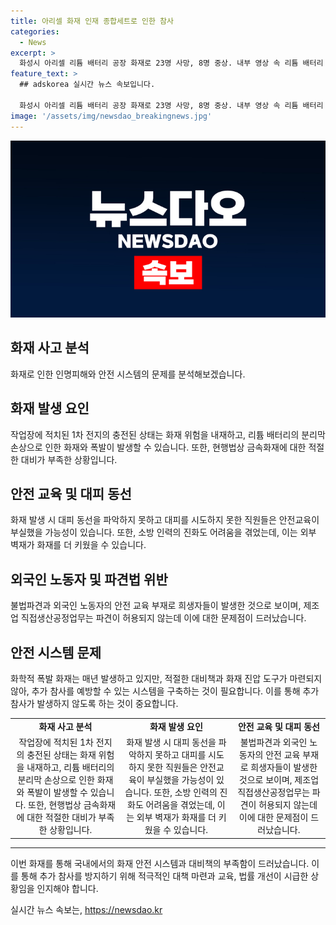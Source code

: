 ```yaml
---
title: 아리셀 화재 인재 종합세트로 인한 참사
categories:
  - News
excerpt: >
  화성시 아리셀 리튬 배터리 공장 화재로 23명 사망, 8명 중상. 내부 영상 속 리튬 배터리 화재 42초만에 연기 자욱. 리튬 배터리 제조과정에서 위험한 리튬 배터리 적치, 소화기 무능. 국내 리튬배터리 진화 소화기 없음. 화재 유형 미포함, 안전교육 미비, 외국인 불법파견 가능성. 부실한 국가 안전 시스템, 적절한 대책 부재. 추가 참사 방지를 위해 안전 시스템 재정비가 필요하다.
feature_text: >
  ## adskorea 실시간 뉴스 속보입니다.

  화성시 아리셀 리튬 배터리 공장 화재로 23명 사망, 8명 중상. 내부 영상 속 리튬 배터리 화재 42초만에 연기 자욱. 리튬 배터리 제조과정에서 위험한 리튬 배터리 적치, 소화기 무능. 국내 리튬배터리 진화 소화기 없음. 화재 유형 미포함, 안전교육 미비, 외국인 불법파견 가능성. 부실한 국가 안전 시스템, 적절한 대책 부재. 추가 참사 방지를 위해 안전 시스템 재정비가 필요하다.
image: '/assets/img/newsdao_breakingnews.jpg'
---
```


<p><img src="/assets/img/newsdao_breakingnews.jpg" alt="adskorea 속보" /></p>

<h2 data-ke-size="size26">화재 사고 분석</h2>

<p data-ke-size="size16">화재로 인한 인명피해와 안전 시스템의 문제를 분석해보겠습니다.</p>

<h2 data-ke-size="size26">화재 발생 요인</h2>

<p data-ke-size="size16">작업장에 적치된 1차 전지의 충전된 상태는 화재 위험을 내재하고, 리튬 배터리의 분리막 손상으로 인한 화재와 폭발이 발생할 수 있습니다. 또한, 현행법상 금속화재에 대한 적절한 대비가 부족한 상황입니다.</p>

<h2 data-ke-size="size26">안전 교육 및 대피 동선</h2>

<p data-ke-size="size16">화재 발생 시 대피 동선을 파악하지 못하고 대피를 시도하지 못한 직원들은 안전교육이 부실했을 가능성이 있습니다. 또한, 소방 인력의 진화도 어려움을 겪었는데, 이는 외부 벽재가 화재를 더 키웠을 수 있습니다.</p>

<h2 data-ke-size="size26">외국인 노동자 및 파견법 위반</h2>

<p data-ke-size="size16">불법파견과 외국인 노동자의 안전 교육 부재로 희생자들이 발생한 것으로 보이며, 제조업 직접생산공정업무는 파견이 허용되지 않는데 이에 대한 문제점이 드러났습니다.</p>

<h2 data-ke-size="size26">안전 시스템 문제</h2>

<p data-ke-size="size16">화학적 폭발 화재는 매년 발생하고 있지만, 적절한 대비책과 화재 진압 도구가 마련되지 않아, 추가 참사를 예방할 수 있는 시스템을 구축하는 것이 필요합니다. 이를 통해 추가 참사가 발생하지 않도록 하는 것이 중요합니다.</p>

<table>
    <tr>
        <td style="text-align: center; height: 17px;"><b>화재 사고 분석</b></td>
        <td style="text-align: center; height: 17px;"><b>화재 발생 요인</b></td>
        <td style="text-align: center; height: 17px;"><b>안전 교육 및 대피 동선</b></td>
    </tr>
    <tr>
        <td style="text-align: center;">작업장에 적치된 1차 전지의 충전된 상태는 화재 위험을 내재하고, 리튬 배터리의 분리막 손상으로 인한 화재와 폭발이 발생할 수 있습니다. 또한, 현행법상 금속화재에 대한 적절한 대비가 부족한 상황입니다.</td>
        <td style="text-align: center;">화재 발생 시 대피 동선을 파악하지 못하고 대피를 시도하지 못한 직원들은 안전교육이 부실했을 가능성이 있습니다. 또한, 소방 인력의 진화도 어려움을 겪었는데, 이는 외부 벽재가 화재를 더 키웠을 수 있습니다.</td>
        <td style="text-align: center;">불법파견과 외국인 노동자의 안전 교육 부재로 희생자들이 발생한 것으로 보이며, 제조업 직접생산공정업무는 파견이 허용되지 않는데 이에 대한 문제점이 드러났습니다.</td>
    </tr>
</table>

<hr>

<p data-ke-size="size16">이번 화재를 통해 국내에서의 화재 안전 시스템과 대비책의 부족함이 드러났습니다. 이를 통해 추가 참사를 방지하기 위해 적극적인 대책 마련과 교육, 법률 개선이 시급한 상황임을 인지해야 합니다.</p>
실시간 뉴스 속보는, <a href="https://newsdao.kr" rel="dofollow">https://newsdao.kr</a>


